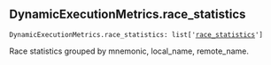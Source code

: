 

## DynamicExecutionMetrics.race\_statistics

<pre class="language-python"><code><span class="source python"><span class="meta qualified-name python"><span class="meta generic-name python">DynamicExecutionMetrics</span><span class="punctuation accessor dot python">.</span><span class="meta generic-name python">race_statistics</span></span><span class="punctuation separator annotation variable python">:</span> <span class="meta item-access python"><span class="meta qualified-name python"><span class="support type python">list</span></span></span><span class="meta item-access python"><span class="punctuation section brackets begin python">[</span></span><span class="meta item-access arguments python"><span class="meta string python"><span class="string quoted single python"><span class="punctuation definition string begin python">&#39;</span></span></span><span class="meta string python"><span class="string quoted single python"><a href="/lib/bazel/build/build_event/build_metrics/dynamic_execution_metrics/race_statistics">race_statistics</a><span class="punctuation definition string end python">&#39;</span></span></span></span><span class="meta item-access python"><span class="punctuation section brackets end python">]</span></span></span></code></pre>

Race statistics grouped by mnemonic, local\_name, remote\_name.
